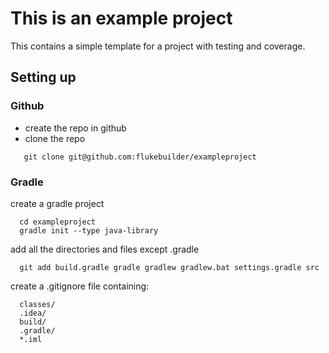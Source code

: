 # This is an example project

This contains a simple template for a project
with testing and coverage.


## Setting up

### Github

* create the repo in github
* clone the repo
```
   git clone git@github.com:flukebuilder/exampleproject
```

### Gradle
create a gradle project
```
  cd exampleproject
  gradle init --type java-library
```

add all the directories and files except .gradle
```
  git add build.gradle gradle gradlew gradlew.bat settings.gradle src
```
create a .gitignore file containing:
```
  classes/
  .idea/
  build/
  .gradle/
  *.iml
```
